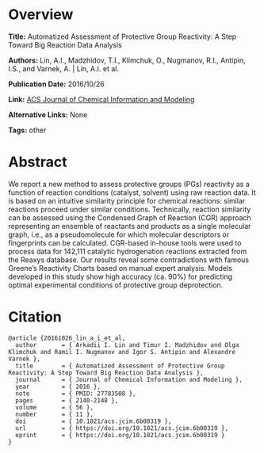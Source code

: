 # Overview
**Title:**
Automatized Assessment of Protective Group Reactivity: A Step Toward Big Reaction Data Analysis

**Authors:**
Lin, A.I., Madzhidov, T.I., Klimchuk, O., Nugmanov, R.I., Antipin, I.S., and Varnek, A. |
Lin, A.I. et al.

**Publication Date:**
2016/10/26

**Link:**
[ACS Journal of Chemical Information and Modeling](https://pubs.acs.org/doi/10.1021/acs.jcim.6b00319)

**Alternative Links:**
None

**Tags:**
other


# Abstract
We report a new method to assess protective groups (PGs) reactivity as a function of reaction conditions (catalyst, solvent) using raw reaction data.
It is based on an intuitive similarity principle for chemical reactions: similar reactions proceed under similar conditions.
Technically, reaction similarity can be assessed using the Condensed Graph of Reaction (CGR) approach representing an ensemble of reactants and products as a single molecular graph, i.e., as a pseudomolecule for which molecular descriptors or fingerprints can be calculated.
CGR-based in-house tools were used to process data for 142,111 catalytic hydrogenation reactions extracted from the Reaxys database.
Our results reveal some contradictions with famous Greene’s Reactivity Charts based on manual expert analysis.
Models developed in this study show high accuracy (ca. 90%) for predicting optimal experimental conditions of protective group deprotection.


# Citation
```
@article {20161026_lin_a_i_et_al,
  author       = { Arkadii I. Lin and Timur I. Madzhidov and Olga Klimchuk and Ramil I. Nugmanov and Igor S. Antipin and Alexandre Varnek },
  title        = { Automatized Assessment of Protective Group Reactivity: A Step Toward Big Reaction Data Analysis },
  journal      = { Journal of Chemical Information and Modeling },
  year         = { 2016 },
  note         = { PMID: 27783508 },
  pages        = { 2140-2148 },
  volume       = { 56 },
  number       = { 11 },
  doi          = { 10.1021/acs.jcim.6b00319 },
  url          = { https://doi.org/10.1021/acs.jcim.6b00319 },
  eprint       = { https://doi.org/10.1021/acs.jcim.6b00319 }
}
```
